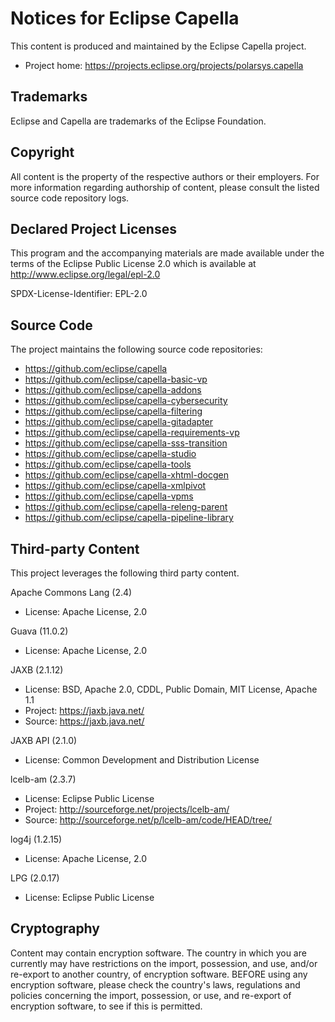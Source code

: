 # Notices for Eclipse Capella

This content is produced and maintained by the Eclipse Capella project.

* Project home: https://projects.eclipse.org/projects/polarsys.capella

## Trademarks

Eclipse and Capella are trademarks of the Eclipse Foundation.

## Copyright

All content is the property of the respective authors or their employers. For
more information regarding authorship of content, please consult the listed
source code repository logs.

## Declared Project Licenses

This program and the accompanying materials are made available under the
terms of the Eclipse Public License 2.0 which is available at
http://www.eclipse.org/legal/epl-2.0

SPDX-License-Identifier: EPL-2.0

## Source Code

The project maintains the following source code repositories:

* https://github.com/eclipse/capella
* https://github.com/eclipse/capella-basic-vp
* https://github.com/eclipse/capella-addons
* https://github.com/eclipse/capella-cybersecurity
* https://github.com/eclipse/capella-filtering
* https://github.com/eclipse/capella-gitadapter
* https://github.com/eclipse/capella-requirements-vp
* https://github.com/eclipse/capella-sss-transition
* https://github.com/eclipse/capella-studio
* https://github.com/eclipse/capella-tools
* https://github.com/eclipse/capella-xhtml-docgen
* https://github.com/eclipse/capella-xmlpivot
* https://github.com/eclipse/capella-vpms
* https://github.com/eclipse/capella-releng-parent
* https://github.com/eclipse/capella-pipeline-library

## Third-party Content

This project leverages the following third party content.

Apache Commons Lang (2.4)

* License: Apache License, 2.0 

Guava (11.0.2)

* License: Apache License, 2.0

JAXB (2.1.12)

* License: BSD, Apache 2.0, CDDL, Public Domain, MIT License, Apache 1.1 
* Project: https://jaxb.java.net/
* Source: https://jaxb.java.net/

JAXB API (2.1.0)

* License: Common Development and Distribution License

lcelb-am (2.3.7)

* License: Eclipse Public License
* Project: http://sourceforge.net/projects/lcelb-am/
* Source: http://sourceforge.net/p/lcelb-am/code/HEAD/tree/

log4j (1.2.15)

* License: Apache License, 2.0

LPG (2.0.17)

* License: Eclipse Public License

## Cryptography

Content may contain encryption software. The country in which you are currently
may have restrictions on the import, possession, and use, and/or re-export to
another country, of encryption software. BEFORE using any encryption software,
please check the country's laws, regulations and policies concerning the import,
possession, or use, and re-export of encryption software, to see if this is
permitted.
